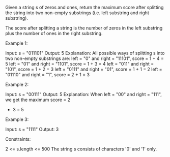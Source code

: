 Given a string s of zeros and ones, return the maximum score after splitting
the string into two non-empty substrings (i.e. left substring and right
substring).

The score after splitting a string is the number of zeros in the left
substring plus the number of ones in the right substring.


Example 1:


Input: s = "011101"
Output: 5 
Explanation: 
All possible ways of splitting s into two non-empty substrings are:
left = "0" and right = "11101", score = 1 + 4 = 5 
left = "01" and right = "1101", score = 1 + 3 = 4 
left = "011" and right = "101", score = 1 + 2 = 3 
left = "0111" and right = "01", score = 1 + 1 = 2 
left = "01110" and right = "1", score = 2 + 1 = 3


Example 2:


Input: s = "00111"
Output: 5
Explanation: When left = "00" and right = "111", we get the maximum score = 2
+ 3 = 5


Example 3:


Input: s = "1111"
Output: 3



Constraints:


2 <= s.length <= 500
The string s consists of characters '0' and '1' only.




